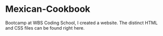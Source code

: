 # Mexican-Cookbook
Bootcamp at WBS Coding School, I created a website. The distinct HTML and CSS files can be found right here.

